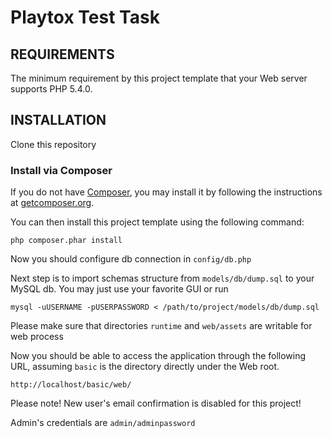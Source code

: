 Playtox Test Task
============================

REQUIREMENTS
------------

The minimum requirement by this project template that your Web server supports PHP 5.4.0.


INSTALLATION
------------

Clone this repository

### Install via Composer

If you do not have [Composer](http://getcomposer.org/), you may install it by following the instructions
at [getcomposer.org](http://getcomposer.org/doc/00-intro.md#installation-nix).

You can then install this project template using the following command:

~~~
php composer.phar install
~~~

Now you should configure db connection in `config/db.php`


Next step is to import schemas structure from `models/db/dump.sql` to your MySQL db. You may just use your favorite GUI or run

~~~
mysql -uUSERNAME -pUSERPASSWORD < /path/to/project/models/db/dump.sql
~~~


Please make sure that directories `runtime` and `web/assets` are writable for web process

Now you should be able to access the application through the following URL, assuming `basic` is the directory
directly under the Web root.

~~~
http://localhost/basic/web/
~~~

Please note! New user's email confirmation is disabled for this project!

Admin's credentials are `admin/adminpassword`